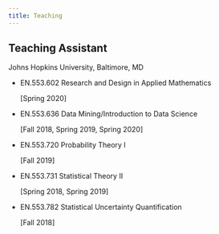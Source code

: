 ```yaml
---
title: Teaching
---
```


## Teaching Assistant 

Johns Hopkins University, Baltimore, MD 

- EN.553.602 Research and Design in Applied Mathematics

  [Spring 2020]

- EN.553.636 Data Mining/Introduction to Data Science

  [Fall 2018, Spring 2019, Spring 2020]

- EN.553.720 Probability Theory I

  [Fall 2019]

- EN.553.731 Statistical Theory II

  [Spring 2018, Spring 2019]

- EN.553.782 Statistical Uncertainty Quantification

  [Fall 2018]
